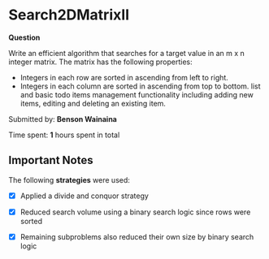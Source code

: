 # Search2DMatrixII

**Question** 

Write an efficient algorithm that searches for a target value in an m x n integer matrix. The matrix has the following properties:
* Integers in each row are sorted in ascending from left to right.
* Integers in each column are sorted in ascending from top to bottom. list and basic todo items management functionality including adding new items, editing and deleting an existing item.

Submitted by: **Benson Wainaina**

Time spent: **1** hours spent in total

## Important Notes

The following **strategies** were used:

* [x] Applied a divide and conquor strategy
* [x] Reduced search volume using a binary search logic since rows were sorted
* [x] Remaining subproblems also reduced their own size by binary search logic


